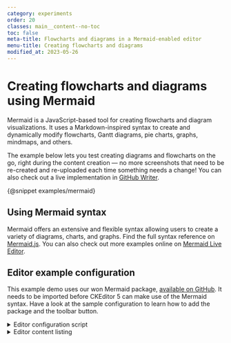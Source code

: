 ```yaml
---
category: experiments
order: 20
classes: main__content--no-toc
toc: false
meta-title: Flowcharts and diagrams in a Mermaid-enabled editor
menu-title: Creating flowcharts and diagrams
modified_at: 2023-05-26
---
```


# Creating flowcharts and diagrams using Mermaid

Mermaid is a JavaScript-based tool for creating flowcharts and diagram visualizations. It uses a Markdown-inspired syntax to create and dynamically modify flowcharts, Gantt diagrams, pie charts, graphs, mindmaps, and others. 

The example below lets you test creating diagrams and flowcharts on the go, right during the content creation &mdash; no more screenshots that need to be re-created and re-uploaded each time something needs a change! You can also check out a live implementation in [GitHub Writer](https://ckeditor.com/blog/github-writer-now-available-with-mermaid-support/).

{@snippet examples/mermaid}

## Using Mermaid syntax

Mermaid offers an extensive and flexible syntax allowing users to create a variety of diagrams, charts, and graphs. Find the full syntax reference on [Mermaid.js](https://mermaid.js.org/intro/). You can also check out more examples online on [Mermaid Live Editor](https://mermaid.live/).

<!-- Learn more about Mermaid syntax and usage in a [dedicated article](https://ckeditor.com/blog/basic-overview-of-creating-flowcharts-using-mermaid/) on our company blog. -->

## Editor example configuration

This example demo uses our won Mermaid package, [available on GitHub](https://github.com/ckeditor/ckeditor5-mermaid). It needs to be imported before CKEditor 5 can make use of the Mermaid syntax. Have a look at the sample configuration to learn how to add the package and the toolbar button.

<details>
<summary>Editor configuration script</summary>
<!-- Let's consider removing parts of this -->

```js
import ClassicEditor from '@ckeditor/ckeditor5-build-classic';

import Mermaid from '@ckeditor/ckeditor5-mermaid/src/mermaid';

ClassicEditor
	.create( document.querySelector( '#mermaid' ), {
		plugins: ClassicEditor.builtinPlugins.concat( [
			Mermaid
		] ),
		toolbar: {
			items: [
				'undo', 'redo', '|', 'heading',
				'|', 'bold', 'italic',
				'|', 'link', 'uploadImage', 'insertTable', 'blockQuote', 'mediaEmbed', 'mermaid',
				'|', 'bulletedList', 'numberedList', 'todolist', 'outdent', 'indent'
			]
		},
		ui: {
			viewportOffset: {
				top: window.getViewportTopOffsetConfig()
			}
		},
	} )
	.then( editor => {
		window.editor = editor;
		CKEditorInspector.attach( editor );
		window.console.log( 'CKEditor 5 is ready.', editor );
	} )
	.catch( err => {
		console.error( err.stack );
	} );
```

</details>

<details>
<summary>Editor content listing</summary>

```html
<div id="mermaid">

	<p>Sample editor data</p>
	<pre spellcheck="false"><code class="language-mermaid">
		Sample mermaid code goes here.
	</code></pre>

</div>
```

</details>
